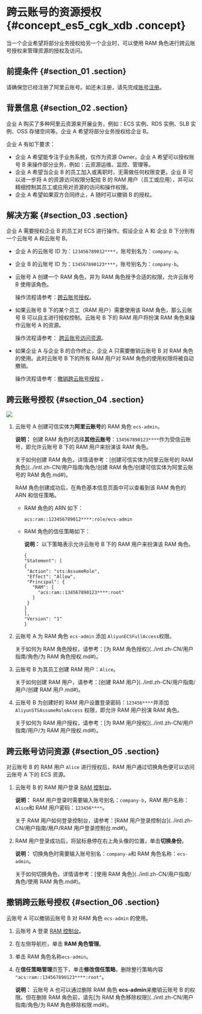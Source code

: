 # 跨云账号的资源授权 {#concept_es5_cgk_xdb .concept}

当一个企业希望将部分业务授权给另一个企业时，可以使用 RAM 角色进行跨云账号授权来管理资源的授权及访问。

## 前提条件 {#section_01 .section}

请确保您已经注册了阿里云账号。如还未注册，请先完成[账号注册](https://account.alibabacloud.com/register/intl_register.htm)。

## 背景信息 {#section_02 .section}

企业 A 购买了多种阿里云资源来开展业务，例如：ECS 实例、RDS 实例、SLB 实例、OSS 存储空间等。企业 A 希望将部分业务授权给企业 B。

企业 A 有如下要求：

-   企业 A 希望能专注于业务系统，仅作为资源 Owner。企业 A 希望可以授权账号 B 来操作部分业务，例如：云资源运维、监控、管理等。
-   企业 A 希望当企业 B 的员工加入或离职时，无需做任何权限变更。企业 B 可以进一步将 A 的资源访问权限分配给 B 的 RAM 用户（员工或应用），并可以精细控制其员工或应用对资源的访问和操作权限。
-   企业 A 希望如果双方合同终止，A 随时可以撤销 B 的授权。

## 解决方案 {#section_03 .section}

企业 A 需要授权企业 B 的员工对 ECS 进行操作。假设企业 A 和 企业 B 下分别有一个云账号 A 和云账号 B。

-   企业 A 的云账号 ID 为：`123456789012****`，账号别名为：`company-a`。
-   企业 B 的云账号 ID 为：`134567890123****`，账号别名为：`company-b`。

-   云账号 A 创建一个 RAM 角色，并为 RAM 角色授予合适的权限，允许云账号 B 使用该角色。

    操作流程请参考：[跨云账号授权](#section_04)。

-   如果云账号 B 下的某个员工（RAM 用户）需要使用该 RAM 角色，那么云账号 B 可以自主进行授权控制。云账号 B 下的 RAM 用户将扮演 RAM 角色来操作云账号 A 的资源。

    操作流程请参考： [跨云账号访问资源](#section_05)。

-   如果企业 A 与企业 B 的合作终止，企业 A 只需要撤销云账号 B 对 RAM 角色的使用。此时云账号 B 下的所有 RAM 用户对 RAM 角色的使用权限将被自动撤销。

    操作流程请参考：[撤销跨云账号授权](#section_06) 。


## 跨云账号授权 {#section_04 .section}

![](http://static-aliyun-doc.oss-cn-hangzhou.aliyuncs.com/assets/img/23776/156162520514408_zh-CN.png)

1.  云账号 A 创建可信实体为**阿里云账号**的 RAM 角色 `ecs-admin`。

    **说明：** 创建 RAM 角色时选择**其他云账号**：`134567890123****`作为受信云账号，即允许云账号 B 下的 RAM 用户来扮演该 RAM 角色。

    关于如何创建 RAM 角色，详情请参考：[创建可信实体为阿里云账号的 RAM 角色](../intl.zh-CN/用户指南/角色/创建 RAM 角色/创建可信实体为阿里云账号的 RAM 角色.md#)。

    RAM 角色创建成功后，在角色基本信息页面中可以查看到该 RAM 角色的 ARN 和信任策略。

    -   RAM 角色的 ARN 如下：

        ``` {#codeblock_byc_ii7_ntd}
        acs:ram::123456789012****:role/ecs-admin
        ```

    -   RAM 角色的信任策略如下：

        **说明：** 以下策略表示允许云账号 B 下的 RAM 用户来扮演该 RAM 角色。

        ``` {#codeblock_d8i_z73_tkl}
        {
        "Statement": [
        {
         "Action": "sts:AssumeRole",
         "Effect": "Allow",
         "Principal": {
           "RAM": [
             "acs:ram::134567890123****:root"
           ]
         }
        }
        ],
        "Version": "1"
        }
        ```

2.  云账号 A 为 RAM 角色 `ecs-admin` 添加 `AliyunECSFullAccess`权限。

    关于如何为 RAM 角色授权，请参考：[为 RAM 角色授权](../intl.zh-CN/用户指南/角色/为 RAM 角色授权.md#)。

3.  云账号 B 为其员工创建 RAM 用户：`Alice`。

    关于如何创建 RAM 用户，请参考：[创建 RAM 用户](../intl.zh-CN/用户指南/用户/创建 RAM 用户.md#)。

4.  云账号 B 为创建好的 RAM 用户设置登录密码：`123456****`并添加 `AliyunSTSAssumeRoleAccess` 权限，即允许 RAM 用户扮演 RAM 角色。

    关于如何为 RAM 用户授权，请参考：[为 RAM 用户授权](../intl.zh-CN/用户指南/用户/为 RAM 用户授权.md#)。


## 跨云账号访问资源 {#section_05 .section}

对云账号 B 的 RAM 用户 `Alice` 进行授权后，RAM 用户通过切换角色便可以访问云账号 A 下的 ECS 资源。

1.  云账号 B 的 RAM 用户登录 [RAM 控制台](https://ram.console.aliyun.com/)。

    **说明：** RAM 用户登录时需要输入账号别名：`company-b`，RAM 用户名称：`Alice`和 RAM 用户密码：`123456****`。

    关于 RAM 用户如何登录控制台，请参考：[RAM 用户登录控制台](../intl.zh-CN/用户指南/用户/RAM 用户登录控制台.md#)。

2.  RAM 用户登录成功后，将鼠标悬停在右上角头像的位置，单击**切换身份**。

    **说明：** 切换角色时需要输入账号别名：`company-a`和 RAM 角色名称：`ecs-admin`。

    关于如何切换角色，详情请参考：[使用 RAM 角色](../intl.zh-CN/用户指南/角色/使用 RAM 角色.md#)。


## 撤销跨云账号授权 {#section_06 .section}

云账号 A 可以撤销云账号 B 对 RAM 角色 `ecs-admin` 的使用。

1.  云账号 A 登录 [RAM 控制台](https://ram.console.aliyun.com/)。
2.  在左侧导航栏，单击 **RAM 角色管理**。
3.  单击 RAM 角色名称`ecs-admin`。
4.  在**信任策略管理**页签下，单击**修改信任策略**，删除整行策略内容 `"acs:ram::134567890123****:root"`。

    **说明：** 云账号 A 也可以通过删除 RAM 角色 **ecs-admin**来撤销云账号 B 的权限。但在删除 RAM 角色前，请先[为 RAM 角色移除权限](../intl.zh-CN/用户指南/角色/为 RAM 角色移除权限.md#)。


